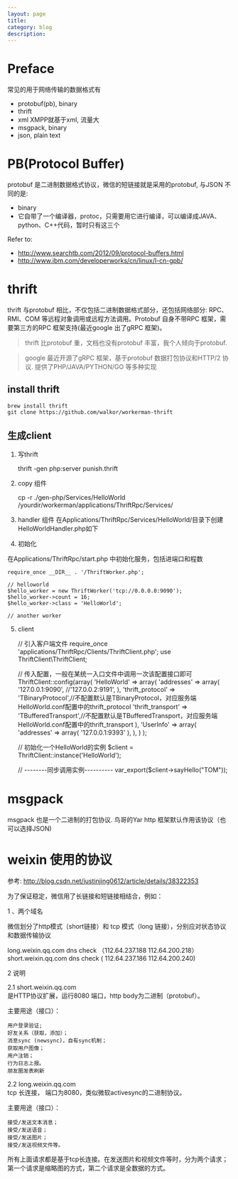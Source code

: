 ```yaml
---
layout: page
title:	
category: blog
description: 
---
```

# Preface
常见的用于网络传输的数据格式有

- protobuf(pb), binary
- thrift
- xml XMPP就基于xml, 流量大
- msgpack, binary
- json, plain text

# PB(Protocol Buffer)
protobuf 是二进制数据格式协议，微信的短链接就是采用的protobuf, 与JSON 不同的是:
- binary
- 它自带了一个编译器，protoc，只需要用它进行编译，可以编译成JAVA、python、C++代码，暂时只有这三个

Refer to:
- http://www.searchtb.com/2012/09/protocol-buffers.html
- http://www.ibm.com/developerworks/cn/linux/l-cn-gpb/

# thrift
thrift 与protobuf 相比，不仅包括二进制数据格式部分，还包括网络部分: RPC、RMI、COM 等远程对象调用或远程方法调用。Protobuf 自身不带RPC 框架，需要第三方的RPC 框架支持(最近google 出了gRPC 框架)。

> thrift 比protobuf 重，文档也没有protobuf 丰富，我个人倾向于protobuf.

> google 最近开源了gRPC 框架，基于protobuf 数据打包协议和HTTP/2 协议. 提供了PHP/JAVA/PYTHON/GO 等多种实现

## install thrift

	brew install thrift
	git clone https://github.com/walkor/workerman-thrift 

## 生成client
1. 写thrift

	thrift -gen php:server punish.thrift

2. copy 组件

	cp -r ./gen-php/Services/HelloWorld /yourdir/workerman/applications/ThriftRpc/Services/

3. handler 组件
在Applications/ThriftRpc/Services/HelloWorld/目录下创建HelloWorldHandler.php如下

	<?php
	// 统一使用Services\服务名 做为命名空间
	namespace Services\HelloWorld;

	class HelloWorldHandler implements HelloWorldIf {
	  public function sayHello($name)
	  {
		  return "Hello $name";
	  }
	}

4. 初始化

在Applications/ThriftRpc/start.php 中初始化服务，包括进端口和程数

	require_once __DIR__ . '/ThriftWorker.php';

	// helloworld
	$hello_worker = new ThriftWorker('tcp://0.0.0.0:9090');
	$hello_worker->count = 16;
	$hello_worker->class = 'HelloWorld';

	// another worker

5. client

	// 引入客户端文件
    require_once 'applications/ThriftRpc/Clients/ThriftClient.php';
    use ThriftClient\ThriftClient;

    // 传入配置，一般在某统一入口文件中调用一次该配置接口即可
    ThriftClient::config(array(
		 'HelloWorld' => array(
		   'addresses' => array(
			   '127.0.0.1:9090',
			   //'127.0.0.2:9191',
			 ),
			 'thrift_protocol' => 'TBinaryProtocol',//不配置默认是TBinaryProtocol，对应服务端HelloWorld.conf配置中的thrift_protocol
			 'thrift_transport' => 'TBufferedTransport',//不配置默认是TBufferedTransport，对应服务端HelloWorld.conf配置中的thrift_transport
		   ),
		   'UserInfo' => array(
			 'addresses' => array(
			   '127.0.0.1:9393'
			 ),
		   ),
		 )
	   );

    // 初始化一个HelloWorld的实例
    $client = ThriftClient::instance('HelloWorld');

    // --------同步调用实例----------
    var_export($client->sayHello("TOM"));

# msgpack
msgpack 也是一个二进制的打包协议. 鸟哥的Yar http 框架默认作用该协议（也可以选择JSON)

# weixin 使用的协议
参考: http://blog.csdn.net/justinjing0612/article/details/38322353

为了保证稳定，微信用了长链接和短链接相结合，例如：

1 、两个域名

微信划分了http模式（short链接）和 tcp 模式（long 链接），分别应对状态协议和数据传输协议

long.weixin.qq.com  dns check （112.64.237.188 112.64.200.218）
 short.weixin.qq.com  dns check  ( 112.64.237.186 112.64.200.240)

2 说明

2.1 short.weixin.qq.com  
是HTTP协议扩展，运行8080 端口，http body为二进制（protobuf）。

主要用途（接口）：

	用户登录验证;
	好友关系（获取，添加）；
	消息sync (newsync)，自有sync机制；
	获取用户图像；
	用户注销；
	行为日志上报。
	朋友圈发表刷新

 2.2  long.weixin.qq.com  
tcp 长连接， 端口为8080，类似微软activesync的二进制协议。

主要用途（接口）：

	接受/发送文本消息；
	接受/发送语音；
	接受/发送图片；
	接受/发送视频文件等。
 
所有上面请求都是基于tcp长连接。在发送图片和视频文件等时，分为两个请求；第一个请求是缩略图的方式，第二个请求是全数据的方式。

